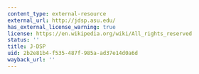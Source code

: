 ```yaml
---
content_type: external-resource
external_url: http://jdsp.asu.edu/
has_external_license_warning: true
license: https://en.wikipedia.org/wiki/All_rights_reserved
status: ''
title: J-DSP
uid: 2b2e81b4-f535-487f-985a-ad37e14d0a6d
wayback_url: ''
---
```


